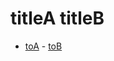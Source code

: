 # titleA  titleB

















































































 - [toA](#titleA) - [toB](#titleB)
